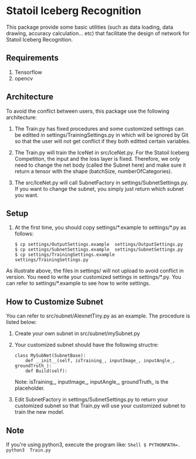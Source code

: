 # Statoil Iceberg Recognition
This package provide some basic utilities (such as data loading, data drawing, accuracy calculation... etc) that facilitate the design of network for Statoil Iceberg Recognition.

## Requirements
1. Tensorflow
2. opencv

## Architecture
   To avoid the conflict between users, this package use the following architecture:
1. The Train.py has fixed procedures and some customized settings can be editted in settings/TrainingSettings.py in which will be ignored by Git so that the user will not get conflict if they both editted certain variables.

2. The Train.py will train the IceNet in src/IceNet.py.  For the Statoil Iceberg Competition, the input and the loss layer is fixed.  Therefore, we only need to change the net body (called the Subnet here) and make sure it return a tensor with the shape (batchSize, numberOfCategories).

3. The src/IceNet.py will call SubnetFactory in settings/SubnetSettings.py.  If you want to change the subnet, you simply just return which subnet you want.


## Setup
1. At the first time, you should copy settings/\*.example to settings/\*.py as follows:
	```Shell
	$ cp settings/OutputSettings.example  settings/OutputSettings.py
	$ cp settings/SubnetSettings.example  settings/SubnetSettings.py
	$ cp settings/TrainingSettings.example  settings/TrainingSettings.py
	```
  As illustrate above, the files in settings/ will not upload to avoid conflict in version.  You need to write your customized settings in settings/\*.py.  You can refer to settings/\*.example to see how to write settings.


## How to Customize Subnet
  You can refer to src/subnet/AlexnetTiny.py as an example.  The procedure is listed below:
1. Create your own subnet in src/subnet/mySubnet.py

2. Your customized subnet should have the following structre:
	```
	class MySubNet(SubnetBase):
		def __init__(self, isTraining_, inputImage_, inputAngle_, groundTruth_):
		def Build(self):
	```
    Note: isTraining_, inputImage_, inputAngle_, groundTruth_ is the placeholder.

3. Edit SubnetFactory in settings/SubnetSettings.py to return your customized subnet so that Train.py will use your customized subnet to train the new model.


## Note
If you're using python3, execute the program like:
	```Shell
	$ PYTHONPATH=.  python3  Train.py
	```
